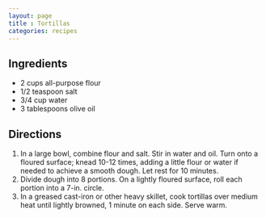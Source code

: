 ```yaml
---
layout: page
title : Tortillas
categories: recipes
---
```


## Ingredients

- 2 cups all-purpose flour
- 1/2 teaspoon salt
- 3/4 cup water
- 3 tablespoons olive oil

## Directions

1. In a large bowl, combine flour and salt. Stir in water and oil. Turn onto a floured surface; knead 10-12 times, adding a little flour or water if needed to achieve a smooth dough. Let rest for 10 minutes.
2. Divide dough into 8 portions. On a lightly floured surface, roll each portion into a 7-in. circle.
3. In a greased cast-iron or other heavy skillet, cook tortillas over medium heat until lightly browned, 1 minute on each side. Serve warm.
